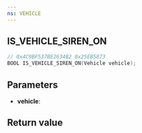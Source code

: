 ```yaml
---
ns: VEHICLE
---
```

## IS_VEHICLE_SIREN_ON

```c
// 0x4C9BF537BE2634B2 0x25EB5873
BOOL IS_VEHICLE_SIREN_ON(Vehicle vehicle);
```


## Parameters
* **vehicle**: 

## Return value
